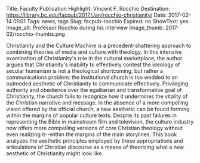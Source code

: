 Title: Faculty Publication Highlight: Vincent F. Rocchio 
Destination: https://library.bc.edu/facpub/2017/Jan/rocchio-christianity/
Date: 2017-02-14 01:01 
Tags: news, tags 
Slug: facpub-rocchio
Expired: no
ShowText: yes
Image_alt: Professor Rocchio during his interview
Image_thumb: 2017-02/rocchio-thumbs.png

Christianity and the Culture Machine is a precedent-shattering approach to combining theories of media and culture with theology. In this intensive examination of Christianity's role in the cultural marketplace, the author argues that Christianity's inability to effectively contest the ideology of secular humanism is not a theological shortcoming, but rather a communications problem: the institutional church is too wedded to an outmoded aesthetic of Christianity to communicate effectively. Privileging authority and obedience over the egalitarian and transformative goal of Christianity, the church fails to recognize how it undermines the vitality of the Christian narrative and message. In the absence of a more compelling vision offered by the official church, a new aesthetic can be found forming within the margins of popular culture texts. Despite its past failures in representing the Bible in mainstream film and television, the culture industry now offers more compelling versions of core Christian theology without even realizing it--within the margins of the main storylines. This book analyzes the aesthetic principles employed by these appropriations and articulations of Christian discourse as a means of theorizing what a new aesthetic of Christianity might look like.